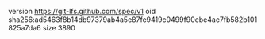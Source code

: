 version https://git-lfs.github.com/spec/v1
oid sha256:ad5463f8b14db97379ab4a5e87fe9419c0499f90ebe4ac7fb582b101825a7da6
size 3890

